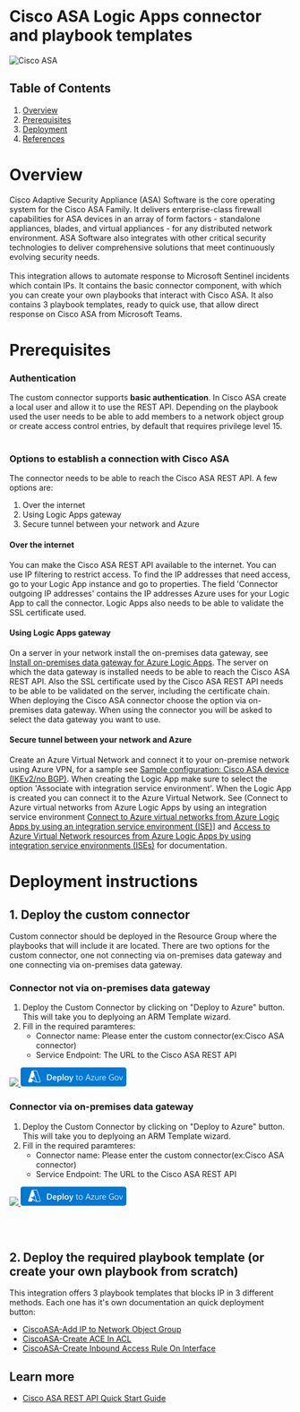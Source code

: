 # Cisco ASA Logic Apps connector and playbook templates

![Cisco ASA](./Images/CiscoASACustomConnector.png)<br>

## Table of Contents

1. [Overview](#overview)
1. [Prerequisites](#prerequisites)
1. [Deployment](#deployment)
1. [References](#references)


<a name="overview"></a>

# Overview
Cisco Adaptive Security Appliance (ASA) Software is the core operating system for the Cisco ASA Family. It delivers enterprise-class firewall capabilities for ASA devices in an array of form factors - standalone appliances, blades, and virtual appliances - for any distributed network environment. ASA Software also integrates with other critical security technologies to deliver comprehensive solutions that meet continuously evolving security needs.<br><br>
This integration allows to automate response to Microsoft Sentinel incidents which contain IPs. It contains the basic connector component, with which you can create your own playbooks that interact with Cisco ASA.
It also contains 3 playbook templates, ready to quick use, that allow direct response on Cisco ASA from Microsoft Teams.

<a name="prerequisites"></a>

# Prerequisites

### Authentication
The custom connector supports **basic authentication**. In Cisco ASA create a local user and allow it to use the REST API. Depending on the playbook used the user needs to be able to add members to a network object group or create access control entries, by default that requires privilege level 15.
<br><br>
### Options to establish a connection with Cisco ASA
The connector needs to be able to reach the Cisco ASA REST API. A few options are:
1. Over the internet
1. Using Logic Apps gateway
1. Secure tunnel between your network and Azure

#### Over the internet
You can make the Cisco ASA REST API available to the internet. You can use IP filtering to restrict access. To find the IP addresses that need access, go to your Logic App instance and go to properties. The field 'Connector outgoing IP addresses' contains the IP addresses Azure uses for your Logic App to call the connector. Logic Apps also needs to be able to validate the SSL certificate used.

#### Using Logic Apps gateway
On a server in your network install the on-premises data gateway, see [Install on-premises data gateway for Azure Logic Apps](https://docs.microsoft.com/azure/logic-apps/logic-apps-gateway-install).
The server on which the data gateway is installed needs to be able to reach the Cisco ASA REST API. Also the SSL certificate used by the Cisco ASA REST API needs to be able to be validated on the server, including the certificate chain.
When deploying the Cisco ASA connector choose the option via on-premises data gateway.
When using the connector you will be asked to select the data gateway you want to use.

#### Secure tunnel between your network and Azure
Create an Azure Virtual Network and connect it to your on-premise network using Azure VPN, for a sample see [Sample configuration: Cisco ASA device (IKEv2/no BGP)](https://docs.microsoft.com/azure/vpn-gateway/vpn-gateway-3rdparty-device-config-cisco-asa). When creating the Logic App make sure to select the option 'Associate with integration service environment'. When the Logic App is created you can connect it to the Azure Virtual Network. See (Connect to Azure virtual networks from Azure Logic Apps by using an integration service environment [Connect to Azure virtual networks from Azure Logic Apps by using an integration service environment (ISE)](https://docs.microsoft.com/azure/logic-apps/connect-virtual-network-vnet-isolated-environment)] and [Access to Azure Virtual Network resources from Azure Logic Apps by using integration service environments (ISEs)](https://docs.microsoft.com/azure/logic-apps/connect-virtual-network-vnet-isolated-environment-overview) for documentation.

<a name="deployment"></a>

# Deployment instructions

## 1. Deploy the custom connector

Custom connector should be deployed in the Resource Group where the playbooks that will include it are located. There are two options for the custom connector, one not connecting via on-premises data gateway and one connecting via on-premises data gateway.
<br>


### Connector **not** via on-premises data gateway
1. Deploy the Custom Connector by clicking on "Deploy to Azure" button. This will take you to deplyoing an ARM Template wizard.
2. Fill in the required paramteres:
    * Connector name: Please enter the custom connector(ex:Cisco ASA connector)
    * Service Endpoint: The URL to the Cisco ASA REST API

<a href="https://portal.azure.com/#create/Microsoft.Template/uri/https%3A%2F%2Fraw.githubusercontent.com%2FAzure%2FAzure-Sentinel%2Fmaster%2FPlaybooks%2FCiscoASA%2FCustomConnector%2Fazuredeploy.json" target="_blank">
    <img src="https://aka.ms/deploytoazurebutton"/>
</a>

<a href="https://portal.azure.us/#create/Microsoft.Template/uri/https%3A%2F%2Fraw.githubusercontent.com%2FAzure%2FAzure-Sentinel%2Fmaster%2FPlaybooks%2FCiscoASA%2FCustomConnector%2Fazuredeploy.json" target="_blank">
   <img src="https://raw.githubusercontent.com/Azure/azure-quickstart-templates/master/1-CONTRIBUTION-GUIDE/images/deploytoazuregov.png"/>    
</a>

### Connector via on-premises data gateway
1. Deploy the Custom Connector by clicking on "Deploy to Azure" button. This will take you to deplyoing an ARM Template wizard.
2. Fill in the required paramteres:
    * Connector name: Please enter the custom connector(ex:Cisco ASA connector)
    * Service Endpoint: The URL to the Cisco ASA REST API

<a href="https://portal.azure.com/#create/Microsoft.Template/uri/https%3A%2F%2Fraw.githubusercontent.com%2FAzure%2FAzure-Sentinel%2Fmaster%2FPlaybooks%2FCiscoASA%2FCustomConnector%2Fazuredeploy-gateway.json" target="_blank">
    <img src="https://aka.ms/deploytoazurebutton"/>
</a>

<a href="https://portal.azure.us/#create/Microsoft.Template/uri/https%3A%2F%2Fraw.githubusercontent.com%2FAzure%2FAzure-Sentinel%2Fmaster%2FPlaybooks%2FCiscoASA%2FCustomConnector%2Fazuredeploy-gateway.json" target="_blank">
   <img src="https://raw.githubusercontent.com/Azure/azure-quickstart-templates/master/1-CONTRIBUTION-GUIDE/images/deploytoazuregov.png"/>    
</a>

<br><br>

## 2. Deploy the required playbook template (or create your own playbook from scratch)
This integration offers 3 playbook templates that blocks IP in 3 different methods. Each one has it's own documentation an quick deployment button:
* [CiscoASA-Add IP to Network Object Group](./CiscoASA-AddIPtoNetworkObjectGroup#deployment-instructions)
* [CiscoASA-Create ACE In ACL](./CiscoASA-CreateACEInACL#deployment-instructions)
* [CiscoASA-Create Inbound Access Rule On Interface](./CiscoASA-CreateInboundAccessRuleOnInterface#deployment-instructions)


<a name="references"></a>

## Learn more
*  [Cisco ASA REST API Quick Start Guide](https://www.cisco.com/c/en/us/td/docs/security/asa/api/qsg-asa-api.html)
